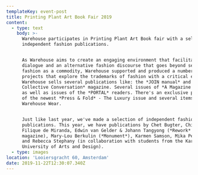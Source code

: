 ```yaml
---
templateKey: event-post
title: Printing Plant Art Book Fair 2019
content:
  - type: text
    body: >-
      Warehouse participates in Printing Plant Art Book fair with a selection of
      independent fashion publications.


      As Warehouse aims to create an engaging environment that facilitates
      dialogue and an alternative fashion discourse that goes beyond seeing
      fashion as a commodity, Warehouse supported and produced a number of
      projects that explore the trademarks of fashion with a critical eye.
      Warehouse sells several publications like: the *JOIN manual* and the *JOIN
      Collective Conversation* magazine. Several issues of *A Magazine Reader*,
      as well as issues of the *PORTAL* readers. There's an exclusive pre-sale
      of the newest *Press & Fold* - The Luxury issue and several items of
      Warehouse Wear.


      Just like last year, we've made a selection of independent fashion
      publications. This year, we have publications by Chet Bugter, Chinouk
      Filique de Miranda, Edwin van Gelder & Johann Tangyong (*Rework*
      magazine), Mary-Lou Berkulin (*Monument*), Karmen Samson, Mika Perlmutter
      and Rebecca Stephany (in collaboration with students from the Karlsruhe
      University of Arts and Design).
  - type: images
location: 'Looiersgracht 60, Amsterdam'
date: 2019-11-22T12:30:07.340Z
---
```

